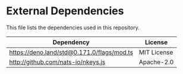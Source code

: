 # External Dependencies

This file lists the dependencies used in this repository.

| Dependency                                 | License     |
| ------------------------------------------ | ----------- |
| https://deno.land/std@0.171.0/flags/mod.ts | MIT License |
| http://github.com/nats-io/nkeys.js         | Apache-2.0  |
